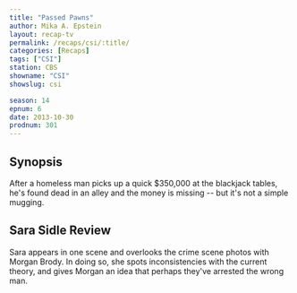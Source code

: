 ```yaml
---
title: "Passed Pawns"
author: Mika A. Epstein
layout: recap-tv
permalink: /recaps/csi/:title/
categories: [Recaps]
tags: ["CSI"]
station: CBS
showname: "CSI"
showslug: csi

season: 14
epnum: 6  
date: 2013-10-30
prodnum: 301  
---
```


## Synopsis

After a homeless man picks up a quick $350,000 at the blackjack tables, he's found dead in an alley and the money is missing -- but it's not a simple mugging.

## Sara Sidle Review

Sara appears in one scene and overlooks the crime scene photos with Morgan Brody. In doing so, she spots inconsistencies with the current theory, and gives Morgan an idea that perhaps they've arrested the wrong man.

